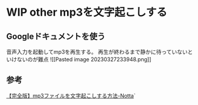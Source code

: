 # WIP other mp3を文字起こしする
## Googleドキュメントを使う
音声入力を起動してmp3を再生する。
再生が終わるまで静かに待っていないといけないのが難点
![[Pasted image 20230327233948.png]]

## 参考
[【完全版】mp3ファイルを文字起こしする方法-Notta](https://www.notta.ai/blog/mp3-to-text`#2)`